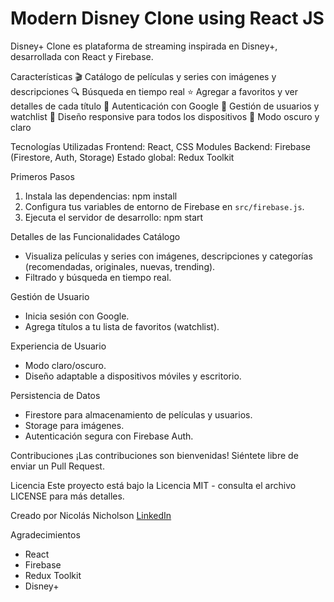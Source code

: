 # Modern Disney Clone using React JS

Disney+ Clone es plataforma de streaming inspirada en Disney+, desarrollada con React y Firebase.

Características
🎬 Catálogo de películas y series con imágenes y descripciones
🔍 Búsqueda en tiempo real
⭐ Agregar a favoritos y ver detalles de cada título
👤 Autenticación con Google
📝 Gestión de usuarios y watchlist
📱 Diseño responsive para todos los dispositivos
🌙 Modo oscuro y claro

Tecnologías Utilizadas
Frontend: React, CSS Modules
Backend: Firebase (Firestore, Auth, Storage)
Estado global: Redux Toolkit

Primeros Pasos
1. Instala las dependencias:
   npm install
2. Configura tus variables de entorno de Firebase en `src/firebase.js`.
3. Ejecuta el servidor de desarrollo:
   npm start

Detalles de las Funcionalidades
Catálogo
- Visualiza películas y series con imágenes, descripciones y categorías (recomendadas, originales, nuevas, trending).
- Filtrado y búsqueda en tiempo real.

Gestión de Usuario
- Inicia sesión con Google.
- Agrega títulos a tu lista de favoritos (watchlist).

Experiencia de Usuario
- Modo claro/oscuro.
- Diseño adaptable a dispositivos móviles y escritorio.

Persistencia de Datos
- Firestore para almacenamiento de películas y usuarios.
- Storage para imágenes.
- Autenticación segura con Firebase Auth.

Contribuciones
¡Las contribuciones son bienvenidas! Siéntete libre de enviar un Pull Request.

Licencia
Este proyecto está bajo la Licencia MIT - consulta el archivo LICENSE para más detalles.


Creado por Nicolás Nicholson
[LinkedIn](https://linkedin.com/in/nicolasnicholson)

Agradecimientos
- React
- Firebase
- Redux Toolkit
- Disney+